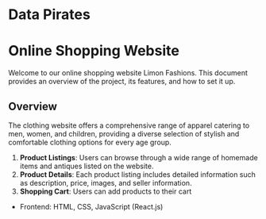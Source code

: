 # Data Pirates


#  Online Shopping Website

Welcome to our online shopping website Limon Fashions. This document provides an overview of the project, its features, and how to set it up.

## Overview

The clothing website offers a comprehensive range of apparel catering to men, women, and children, providing a diverse selection of stylish and comfortable clothing options for every age group.

1. **Product Listings**: Users can browse through a wide range of homemade items and antiques listed on the website.
2. **Product Details**: Each product listing includes detailed information such as description, price, images, and seller information.
3. **Shopping Cart**: Users can add products to their cart 


- Frontend: HTML, CSS, JavaScript (React.js)




